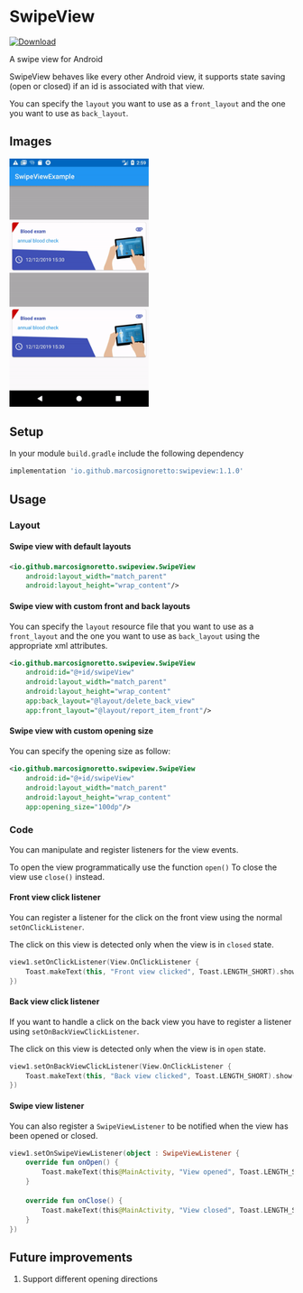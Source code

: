 # SwipeView
[ ![Download](https://api.bintray.com/packages/marcosignoretto/maven/io.github.marcosignoretto%3Aswipeview/images/download.svg) ](https://bintray.com/marcosignoretto/maven/io.github.marcosignoretto%3Aswipeview/_latestVersion)

A swipe view for Android

SwipeView behaves like every other Android view, it supports state saving (open or closed) if an id is associated with that view.

You can specify the `layout` you want to use as a `front_layout` and the one you want to use as `back_layout`.

## Images
<img src="snapshots/swipeview.gif" width="49%">

## Setup

In your module `build.gradle` include the following dependency

```groovy
implementation 'io.github.marcosignoretto:swipeview:1.1.0'
```

## Usage

### Layout

#### Swipe view with default layouts
```xml
<io.github.marcosignoretto.swipeview.SwipeView
    android:layout_width="match_parent"
    android:layout_height="wrap_content"/>
```

#### Swipe view with custom front and back layouts
You can specify the `layout` resource file that you want to use as a `front_layout` and the one you want to use as `back_layout` using the appropriate xml attributes.

```xml
<io.github.marcosignoretto.swipeview.SwipeView
    android:id="@+id/swipeView"
    android:layout_width="match_parent"
    android:layout_height="wrap_content"
    app:back_layout="@layout/delete_back_view"
    app:front_layout="@layout/report_item_front"/>
```

#### Swipe view with custom opening size
You can specify the opening size as follow:

```xml
<io.github.marcosignoretto.swipeview.SwipeView
    android:id="@+id/swipeView"
    android:layout_width="match_parent"
    android:layout_height="wrap_content"
    app:opening_size="100dp"/>
```

### Code
You can manipulate and register listeners for the view events.

To open the view programmatically use the function `open()`
To close the view use `close()` instead.

#### Front view click listener
You can register a listener for the click on the front view using the normal `setOnClickListener`.

The click on this view is detected only when the view is in `closed` state.
```kotlin
view1.setOnClickListener(View.OnClickListener {
    Toast.makeText(this, "Front view clicked", Toast.LENGTH_SHORT).show()
})
```

#### Back view click listener
If you want to handle a click on the back view you have to register a listener using `setOnBackViewClickListener`.

The click on this view is detected only when the view is in `open` state.
```kotlin
view1.setOnBackViewClickListener(View.OnClickListener {
    Toast.makeText(this, "Back view clicked", Toast.LENGTH_SHORT).show()
})
```

#### Swipe view listener
You can also register a `SwipeViewListener` to be notified when the view has been opened or closed.

```kotlin
view1.setOnSwipeViewListener(object : SwipeViewListener {
    override fun onOpen() {
        Toast.makeText(this@MainActivity, "View opened", Toast.LENGTH_SHORT).show()
    }

    override fun onClose() {
        Toast.makeText(this@MainActivity, "View closed", Toast.LENGTH_SHORT).show()
    }
})
```

## Future improvements

1. Support different opening directions








